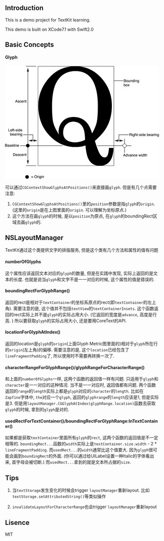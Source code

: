 ## Introduction

This is a demo project for TextKit learning.

This demo is built on XCode7.1 with Swift2.0

## Basic Concepts

#### Glyph

![Image Of Glyph Metrics](glyphterms_2x.png)

可以通过`CGContextShowGlyphsAtPositions()`来直接画`glyph`. 但是有几个点需要注意:

1. `CGContextShowGlyphsAtPositions()`里的`position`参数是指`glyph`的`origin`. (这里的`origin`是在上图里面的`origin`. 可以理解为坐标原点.)
2. 这个方法在画`glyph`的时候, 是以`position`为原点, 在`glyph`的boundingRect区域去画`glyph`的.

## NSLayoutManager

TextKit通过这个类提供文字的排版服务, 但是这个类有几个方法和属性的值有问题

#### numberOfGlyphs

这个属性应该返回文本对应的`glyph`的数量, 但是在实践中发现, 实际上返回的是文本的长度. 也就是说当`glyph`和文字不是一一对应的时候, 这个属性的值是错误的.

#### boundingRectForGlyphRange()

返回的rect是相对于`textContainer`的坐标系原点的rect(即`textContainer`的左上角). 需要注意的是, 这个值并不包括`textView`的`textContainerInsets`.
这个函数返回的rect实际上并不是`glyph`的实际占用大小. (它返回的宽度是`advance`, 高度是行高. ) 所以要获取`glyph`的实际占用大小, 还是要用CoreText的API.

#### locationForGlyphAtIndex()

返回的location是`glyph`的`origin`(上面Glyph Metric图里面的)相对于`glyph`所在行的`origin`(左上角)的偏移. 需要注意的是, 这个`location`已经包含了`lineFragmentPadding`了, 所以使用时不需要再转换一次了.

#### characterRangeForGlyphRange()/glyphRangeForCharacterRange()

和上面的`numberOfGlyphs`一样, 这两个函数的返回值一样有问题. 只适用于`glyph`和`character`是一一对应的这种情况. 当不是一一对应时, 返回值都有问题. 两个函数返回的`range`的`length`实际上都是`glyph`对应的`character`的`length`. 比如在`Zapfino`字体中, `the`对应一个`glyph`, 返回的`glyphrange`的`length`应该是1, 但是实际是3. 但是用`layoutManager.CGGlyphAtIndex(glyphRange.location)`函数去获取`glyph`的时候, 拿到的`glyph`是对的.

#### usedRectForTextContainer()/boundingRectForGlyphRange:InTextContainer()

如果都是获取`textContainer`里面所有`glyph`的`rect`, 这两个函数的返回值是不一定相等的. `boundingRect...`函数的`width`实际上是`textContainer.size.width` - 2 * `lineFragmentPadding`. 而`usedRect...`的`width`通常比这个值要大. 因为`glyph`很可能会画到`boundingRect`的外面. (你可以通过给UILabel设置一种Italic的字体看出来, 首字母会被切断.) 而`usedRect...`拿到的就是文本所占据的`size`.

## Tips

1. 当`textStorage`发生变化的时候会trigger `layoutManager`重新layout. 比如`textStorage.setAttributedString()`等类似操作

2. `invalidateLayoutForCharacterRange`也会trigger `layoutManager`重新layout

## Lisence

MIT

